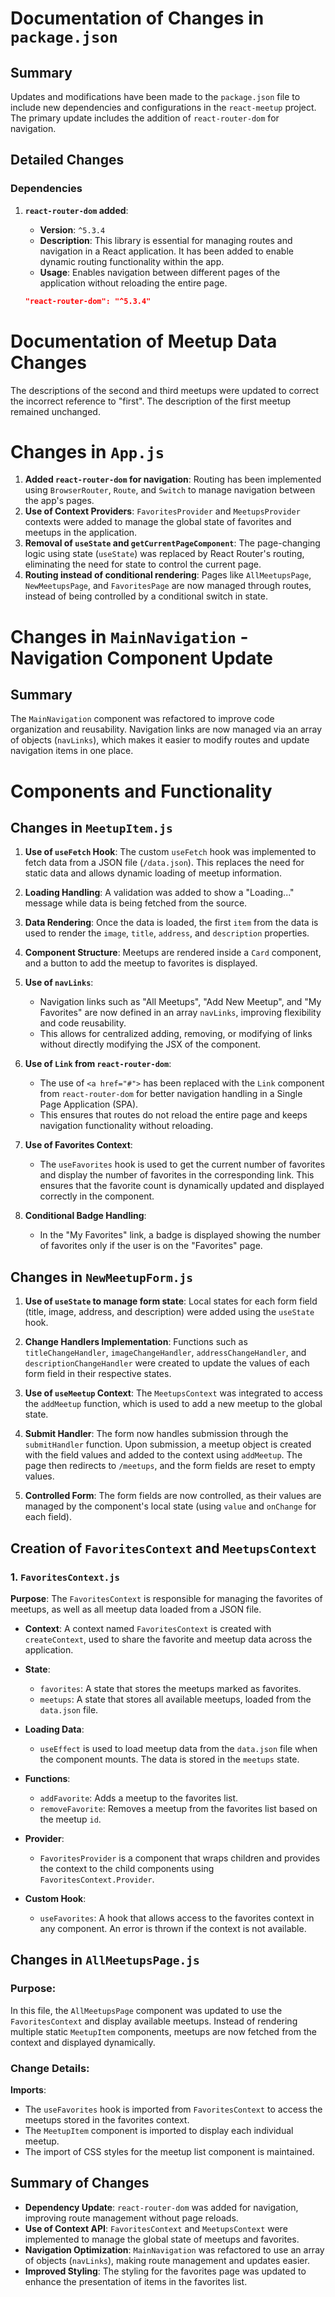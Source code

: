 # Documentation of Changes in `package.json`

## Summary

Updates and modifications have been made to the `package.json` file to include new dependencies and configurations in the `react-meetup` project. The primary update includes the addition of `react-router-dom` for navigation.

## Detailed Changes

### Dependencies

1. **`react-router-dom` added**:

   - **Version**: `^5.3.4`
   - **Description**: This library is essential for managing routes and navigation in a React application. It has been added to enable dynamic routing functionality within the app.
   - **Usage**: Enables navigation between different pages of the application without reloading the entire page.

   ```json
   "react-router-dom": "^5.3.4"
   ```

# Documentation of Meetup Data Changes

The descriptions of the second and third meetups were updated to correct the incorrect reference to "first". The description of the first meetup remained unchanged.

# Changes in `App.js`

1. **Added `react-router-dom` for navigation**: Routing has been implemented using `BrowserRouter`, `Route`, and `Switch` to manage navigation between the app's pages.
2. **Use of Context Providers**: `FavoritesProvider` and `MeetupsProvider` contexts were added to manage the global state of favorites and meetups in the application.
3. **Removal of `useState` and `getCurrentPageComponent`**: The page-changing logic using state (`useState`) was replaced by React Router's routing, eliminating the need for state to control the current page.
4. **Routing instead of conditional rendering**: Pages like `AllMeetupsPage`, `NewMeetupsPage`, and `FavoritesPage` are now managed through routes, instead of being controlled by a conditional switch in state.

# Changes in `MainNavigation` - Navigation Component Update

## Summary

The `MainNavigation` component was refactored to improve code organization and reusability. Navigation links are now managed via an array of objects (`navLinks`), which makes it easier to modify routes and update navigation items in one place.

# Components and Functionality

## Changes in `MeetupItem.js`

1. **Use of `useFetch` Hook**: The custom `useFetch` hook was implemented to fetch data from a JSON file (`/data.json`). This replaces the need for static data and allows dynamic loading of meetup information.
2. **Loading Handling**: A validation was added to show a "Loading..." message while data is being fetched from the source.
3. **Data Rendering**: Once the data is loaded, the first `item` from the data is used to render the `image`, `title`, `address`, and `description` properties.
4. **Component Structure**: Meetups are rendered inside a `Card` component, and a button to add the meetup to favorites is displayed.

5. **Use of `navLinks`**:

   - Navigation links such as "All Meetups", "Add New Meetup", and "My Favorites" are now defined in an array `navLinks`, improving flexibility and code reusability.
   - This allows for centralized adding, removing, or modifying of links without directly modifying the JSX of the component.

6. **Use of `Link` from `react-router-dom`**:

   - The use of `<a href="#">` has been replaced with the `Link` component from `react-router-dom` for better navigation handling in a Single Page Application (SPA).
   - This ensures that routes do not reload the entire page and keeps navigation functionality without reloading.

7. **Use of Favorites Context**:

   - The `useFavorites` hook is used to get the current number of favorites and display the number of favorites in the corresponding link. This ensures that the favorite count is dynamically updated and displayed correctly in the component.

8. **Conditional Badge Handling**:
   - In the "My Favorites" link, a badge is displayed showing the number of favorites only if the user is on the "Favorites" page.

## Changes in `NewMeetupForm.js`

1. **Use of `useState` to manage form state**: Local states for each form field (title, image, address, and description) were added using the `useState` hook.
2. **Change Handlers Implementation**: Functions such as `titleChangeHandler`, `imageChangeHandler`, `addressChangeHandler`, and `descriptionChangeHandler` were created to update the values of each form field in their respective states.

3. **Use of `useMeetup` Context**: The `MeetupsContext` was integrated to access the `addMeetup` function, which is used to add a new meetup to the global state.

4. **Submit Handler**: The form now handles submission through the `submitHandler` function. Upon submission, a meetup object is created with the field values and added to the context using `addMeetup`. The page then redirects to `/meetups`, and the form fields are reset to empty values.

5. **Controlled Form**: The form fields are now controlled, as their values are managed by the component's local state (using `value` and `onChange` for each field).

## Creation of `FavoritesContext` and `MeetupsContext`

### **1. `FavoritesContext.js`**

**Purpose**: The `FavoritesContext` is responsible for managing the favorites of meetups, as well as all meetup data loaded from a JSON file.

- **Context**: A context named `FavoritesContext` is created with `createContext`, used to share the favorite and meetup data across the application.
- **State**:
  - `favorites`: A state that stores the meetups marked as favorites.
  - `meetups`: A state that stores all available meetups, loaded from the `data.json` file.
- **Loading Data**:

  - `useEffect` is used to load meetup data from the `data.json` file when the component mounts. The data is stored in the `meetups` state.

- **Functions**:
  - `addFavorite`: Adds a meetup to the favorites list.
  - `removeFavorite`: Removes a meetup from the favorites list based on the meetup `id`.
- **Provider**:
  - `FavoritesProvider` is a component that wraps children and provides the context to the child components using `FavoritesContext.Provider`.
- **Custom Hook**:
  - `useFavorites`: A hook that allows access to the favorites context in any component. An error is thrown if the context is not available.

## Changes in `AllMeetupsPage.js`

### **Purpose**:

In this file, the `AllMeetupsPage` component was updated to use the `FavoritesContext` and display available meetups. Instead of rendering multiple static `MeetupItem` components, meetups are now fetched from the context and displayed dynamically.

### **Change Details**:

**Imports**:

- The `useFavorites` hook is imported from `FavoritesContext` to access the meetups stored in the favorites context.
- The `MeetupItem` component is imported to display each individual meetup.
- The import of CSS styles for the meetup list component is maintained.

## Summary of Changes

- **Dependency Update**: `react-router-dom` was added for navigation, improving route management without page reloads.
- **Use of Context API**: `FavoritesContext` and `MeetupsContext` were implemented to manage the global state of meetups and favorites.
- **Navigation Optimization**: `MainNavigation` was refactored to use an array of objects (`navLinks`), making route management and updates easier.
- **Improved Styling**: The styling for the favorites page was updated to enhance the presentation of items in the favorites list.
